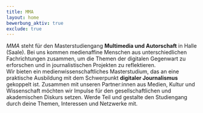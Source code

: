 ```yaml
---
title: MMA
layout: home
bewerbung_aktiv: true
exclude: true
---
```


_MMA_ steht für den Masterstudiengang **Multimedia und Autorschaft** in Halle (Saale). Bei uns kommen medienaffine Menschen aus unterschiedlichen Fachrichtungen zusammen, um die Themen der digitalen Gegenwart zu erforschen und in journalistischen Projekten zu reflektieren.  
Wir bieten ein medienwissenschaftliches Masterstudium, das an eine praktische Ausbildung mit dem Schwerpunkt **digitaler Journalismus** gekoppelt ist. Zusammen mit unseren Partner:innen aus Medien, Kultur und Wissenschaft möchten wir Impulse für den gesellschaftlichen und akademischen Diskurs setzen. Werde Teil und gestalte den Studiengang durch deine Themen, Interessen und Netzwerke mit.
